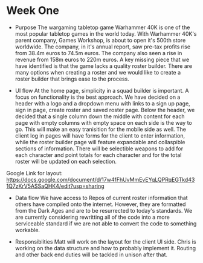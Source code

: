 # Week One
  - Purpose
  The wargaming tabletop game Warhammer 40K is one of the most popular tabletop games in the world today. With Warhammer 40K's parent company, Games Workshop, is about to open it's 500th store worldwide. The company, in it's annual report, saw pre-tax profits rise from 38.4m euros to 74.5m euros. The company also seen a rise in revenue from 158m euros to 220m euros. A key missing piece that we have identified is that the game lacks a quality roster builder. There are many options when creating a roster and we would like to create a roster builder that brings ease to the process.

  - UI flow
At the home page, simplicity in a squad builder is important. A focus on functionality is the best approach. We have decided on a header with a logo and a dropdown menu with links to a sign up page, sign in page, create roster and saved roster page. Below the header, we decided that a single column down the middle with content for each page with empty columns with empty space on each side is the way to go. This will make an easy tranisition for the mobile side as well. The client log in pages will have forms for the client to enter information, while the roster builder page will feature expandable and collaspible sections of information. There will be selectible weapons to add for each character and point totals for each character and for the total roster will be updated on each selection.

Google Link for layout: https://docs.google.com/document/d/17w4fFhUvMmEvEYqLQPRqEGTkd431Q7zKrV5ASSaQHK4/edit?usp=sharing

  - Data flow
We have access to Repos of current roster information that others have compiled onto the internet. However, they are formatted from the Dark Ages and are to be resurrected to today's standards. We are currently considering rewritting all of the code into a more serviceable standard if we are not able to convert the code to something workable.

  - Responsiblities
  Matt will work on the layout for the client UI side. Chris is working on the data structure and how to probably implement it. Routing and other back end duties will be tackled in unison after that.